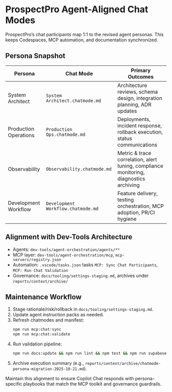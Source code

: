 # ProspectPro Agent-Aligned Chat Modes

ProspectPro’s chat participants map 1:1 to the revised agent personas. This keeps Codespaces, MCP automation, and documentation synchronized.

## Persona Snapshot

| Persona | Chat Mode | Primary Outcomes |
| --- | --- | --- |
| System Architect | `System Architect.chatmode.md` | Architecture reviews, schema design, integration planning, ADR updates |
| Production Operations | `Production Ops.chatmode.md` | Deployments, incident response, rollback execution, status communications |
| Observability | `Observability.chatmode.md` | Metric & trace correlation, alert tuning, compliance monitoring, diagnostics archiving |
| Development Workflow | `Development Workflow.chatmode.md` | Feature delivery, testing orchestration, MCP adoption, PR/CI hygiene |

## Alignment with Dev-Tools Architecture
- Agents: `dev-tools/agent-orchestration/agents/**`
- MCP layer: `dev-tools/agent-orchestration/mcp`, `mcp-servers/registry.json`
- Automation: `.vscode/tasks.json` tasks `MCP: Sync Chat Participants`, `MCP: Run Chat Validation`
- Governance: `docs/tooling/settings-staging.md`, archives under `reports/context/archive/`

## Maintenance Workflow
1. Stage rationale/risk/rollback in `docs/tooling/settings-staging.md`.
2. Update agent instruction packs as needed.
3. Refresh chatmodes and manifest:
   ```bash
   npm run mcp:chat:sync
   npm run mcp:chat:validate
   ```
4. Run validation pipeline:
   ```bash
   npm run docs:update && npm run lint && npm test && npm run supabase:test:db
   ```
5. Archive execution summary (e.g., `reports/context/archive/chatmode-persona-migration-2025-10-21.md`).

Maintain this alignment to ensure Copilot Chat responds with persona-specific playbooks that match the MCP toolkit and governance guardrails.
